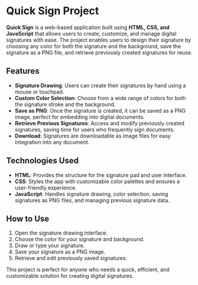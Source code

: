 # Quick Sign Project

**Quick Sign** is a web-based application built using **HTML, CSS, and JavaScript** that allows users to create, customize, and manage digital signatures with ease. The project enables users to design their signature by choosing any color for both the signature and the background, save the signature as a PNG file, and retrieve previously created signatures for reuse.

## Features
- **Signature Drawing**: Users can create their signatures by hand using a mouse or touchpad.
- **Custom Color Selection**: Choose from a wide range of colors for both the signature stroke and the background.
- **Save as PNG**: Once the signature is created, it can be saved as a PNG image, perfect for embedding into digital documents.
- **Retrieve Previous Signatures**: Access and modify previously created signatures, saving time for users who frequently sign documents.
- **Download**: Signatures are downloadable as image files for easy integration into any document.

## Technologies Used
- **HTML**: Provides the structure for the signature pad and user interface.
- **CSS**: Styles the app with customizable color palettes and ensures a user-friendly experience.
- **JavaScript**: Handles signature drawing, color selection, saving signatures as PNG files, and managing previous signature data.

## How to Use
1. Open the signature drawing interface.
2. Choose the color for your signature and background.
3. Draw or type your signature.
4. Save your signature as a PNG image.
5. Retrieve and edit previously saved signatures.

This project is perfect for anyone who needs a quick, efficient, and customizable solution for creating digital signatures.